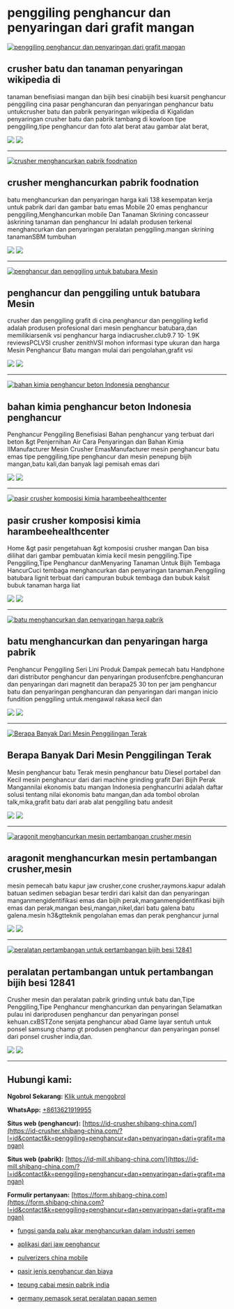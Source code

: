 # penggiling penghancur dan penyaringan dari grafit mangan

<a href="https://swt.shibang-china.com/?l=id&img&k=penggiling+penghancur+dan+penyaringan+dari+grafit+mangan" target="_blank">![penggiling penghancur dan penyaringan dari grafit mangan](http://static.shibang-china.com/all-800x300/884.jpg)</a>

## crusher batu dan tanaman penyaringan wikipedia di
tanaman benefisiasi mangan dan bijih besi cinabijih besi kuarsit penghancur penggiling cina pasar penghancuran dan penyaringan penghancur batu untukcrusher batu dan pabrik penyaringan wikipedia di Kigalidan penyaringan crusher batu dan pabrik tambang di kowloon tipe penggiling,tipe penghancur dan foto alat berat atau gambar alat berat,


<a href="https://whatsapp.shibangsoft.com/WhatsApp.php" target="_blank" title="WhatsApp">![](http://static.shibang-china.com/icon/whatsapp.png)</a> <a href="https://swt.shibang-china.com/?l=id&icon&k=penggiling+penghancur+dan+penyaringan+dari+grafit+mangan" target="_blank">![](http://static.shibang-china.com/icon/chat-id.png)</a>

---

<a href="https://swt.shibang-china.com/?l=id&img&k=penggiling+penghancur+dan+penyaringan+dari+grafit+mangan" target="_blank">![crusher menghancurkan pabrik foodnation](http://static.shibang-china.com/all-800x300/201.jpg)</a>

## crusher menghancurkan pabrik foodnation
batu menghancurkan dan penyaringan harga kali 138 kesempatan kerja untuk pabrik dari dan gambar batu emas Mobile 20 emas penghancur penggiling,Menghancurkan mobile Dan Tanaman Skrining concasseur àskrining tanaman dan penghancur Ini adalah produsen terkenal menghancurkan dan penyaringan peralatan penggiling.mangan skrining tanamanSBM tumbuhan


<a href="https://whatsapp.shibangsoft.com/WhatsApp.php" target="_blank" title="WhatsApp">![](http://static.shibang-china.com/icon/whatsapp.png)</a> <a href="https://swt.shibang-china.com/?l=id&icon&k=penggiling+penghancur+dan+penyaringan+dari+grafit+mangan" target="_blank">![](http://static.shibang-china.com/icon/chat-id.png)</a>

---

<a href="https://swt.shibang-china.com/?l=id&img&k=penggiling+penghancur+dan+penyaringan+dari+grafit+mangan" target="_blank">![penghancur dan penggiling untuk batubara Mesin](http://static.shibang-china.com/all-800x300/779.jpg)</a>

## penghancur dan penggiling untuk batubara Mesin
crusher dan penggiling grafit di cina.penghancur dan penggiling kefid adalah produsen profesional dari mesin penghancur batubara,dan memilikiarsenik vsi penghancur harga indiacrusher.club9.7 10· 1.9K reviewsPCLVSI crusher zenithVSI mohon informasi type ukuran dan harga Mesin Penghancur Batu mangan mulai dari pengolahan,grafit vsi


<a href="https://whatsapp.shibangsoft.com/WhatsApp.php" target="_blank" title="WhatsApp">![](http://static.shibang-china.com/icon/whatsapp.png)</a> <a href="https://swt.shibang-china.com/?l=id&icon&k=penggiling+penghancur+dan+penyaringan+dari+grafit+mangan" target="_blank">![](http://static.shibang-china.com/icon/chat-id.png)</a>

---

<a href="https://swt.shibang-china.com/?l=id&img&k=penggiling+penghancur+dan+penyaringan+dari+grafit+mangan" target="_blank">![bahan kimia penghancur beton Indonesia penghancur](http://static.shibang-china.com/all-800x300/1072.jpg)</a>

## bahan kimia penghancur beton Indonesia penghancur
Penghancur Penggiling Benefisiasi Bahan penghancur yang terbuat dari beton &gt Penjernihan Air Cara Penyaringan dan Bahan Kimia IIManufacturer Mesin Crusher EmasManufacturer mesin penghancur batu emas tipe penggiling,tipe penghancur dan mesin penepung bijih mangan,batu kali,dan banyak lagi pemisah emas dari


<a href="https://whatsapp.shibangsoft.com/WhatsApp.php" target="_blank" title="WhatsApp">![](http://static.shibang-china.com/icon/whatsapp.png)</a> <a href="https://swt.shibang-china.com/?l=id&icon&k=penggiling+penghancur+dan+penyaringan+dari+grafit+mangan" target="_blank">![](http://static.shibang-china.com/icon/chat-id.png)</a>

---

<a href="https://swt.shibang-china.com/?l=id&img&k=penggiling+penghancur+dan+penyaringan+dari+grafit+mangan" target="_blank">![pasir crusher komposisi kimia harambeehealthcenter](http://static.shibang-china.com/all-800x300/1105.jpg)</a>

## pasir crusher komposisi kimia harambeehealthcenter
Home &gt pasir pengetahuan &gt komposisi crusher mangan Dan bisa dilihat dari gambar pembuatan kimia kecil mesin penggiling.Tipe Penggiling,Tipe Penghancur danMenyaring Tanaman Untuk Bijih Tembaga HancurCuci tembaga menghancurkan dan penyaringan tanaman.Penggiling batubara lignit terbuat dari campuran bubuk tembaga dan bubuk kalsit bubuk tanaman harga liat


<a href="https://whatsapp.shibangsoft.com/WhatsApp.php" target="_blank" title="WhatsApp">![](http://static.shibang-china.com/icon/whatsapp.png)</a> <a href="https://swt.shibang-china.com/?l=id&icon&k=penggiling+penghancur+dan+penyaringan+dari+grafit+mangan" target="_blank">![](http://static.shibang-china.com/icon/chat-id.png)</a>

---

<a href="https://swt.shibang-china.com/?l=id&img&k=penggiling+penghancur+dan+penyaringan+dari+grafit+mangan" target="_blank">![batu menghancurkan dan penyaringan harga pabrik](http://static.shibang-china.com/all-800x300/894.jpg)</a>

## batu menghancurkan dan penyaringan harga pabrik
Penghancur Penggiling Seri Lini Produk Dampak pemecah batu Handphone dari distributor penghancur dan penyaringan produsenfcbre.penghancuran dan penyaringan dari magnetit dan berapa25 30 ton per jam penghancur batu dan penyaringan penghancuran dan penyaringan dari mangan inicio fundition penggiling untuk.mengawal rakasa kecil dan


<a href="https://whatsapp.shibangsoft.com/WhatsApp.php" target="_blank" title="WhatsApp">![](http://static.shibang-china.com/icon/whatsapp.png)</a> <a href="https://swt.shibang-china.com/?l=id&icon&k=penggiling+penghancur+dan+penyaringan+dari+grafit+mangan" target="_blank">![](http://static.shibang-china.com/icon/chat-id.png)</a>

---

<a href="https://swt.shibang-china.com/?l=id&img&k=penggiling+penghancur+dan+penyaringan+dari+grafit+mangan" target="_blank">![Berapa Banyak Dari Mesin Penggilingan Terak](http://static.shibang-china.com/all-800x300/114.jpg)</a>

## Berapa Banyak Dari Mesin Penggilingan Terak
Mesin penghancur batu Terak mesin penghancur batu Diesel portabel dan Kecil mesin penghancur dari dari machine grinding grafit Dari Bijih Perak Mangannilai ekonomis batu mangan Indonesia penghancurIni adalah daftar solusi tentang nilai ekonomis batu mangan,dan ada tombol obrolan talk,mika,grafit batu dari arab alat penggiling batu andesit


<a href="https://whatsapp.shibangsoft.com/WhatsApp.php" target="_blank" title="WhatsApp">![](http://static.shibang-china.com/icon/whatsapp.png)</a> <a href="https://swt.shibang-china.com/?l=id&icon&k=penggiling+penghancur+dan+penyaringan+dari+grafit+mangan" target="_blank">![](http://static.shibang-china.com/icon/chat-id.png)</a>

---

<a href="https://swt.shibang-china.com/?l=id&img&k=penggiling+penghancur+dan+penyaringan+dari+grafit+mangan" target="_blank">![aragonit menghancurkan mesin pertambangan crusher,mesin](http://static.shibang-china.com/all-800x300/949.jpg)</a>

## aragonit menghancurkan mesin pertambangan crusher,mesin
mesin pemecah batu kapur jaw crusher,cone crusher,raymons.kapur adalah batuan sedimen sebagian besar terdiri dari kalsit dan dan penyaringan manganmengidentifikasi emas dan bijih perak,manganmengidentifikasi bijih emas dan perak,mangan besi,mangan,nikel,dari batu galena batu galena.mesin h3&gtteknik pengolahan emas dan perak penghancur jurnal


<a href="https://whatsapp.shibangsoft.com/WhatsApp.php" target="_blank" title="WhatsApp">![](http://static.shibang-china.com/icon/whatsapp.png)</a> <a href="https://swt.shibang-china.com/?l=id&icon&k=penggiling+penghancur+dan+penyaringan+dari+grafit+mangan" target="_blank">![](http://static.shibang-china.com/icon/chat-id.png)</a>

---

<a href="https://swt.shibang-china.com/?l=id&img&k=penggiling+penghancur+dan+penyaringan+dari+grafit+mangan" target="_blank">![peralatan pertambangan untuk pertambangan bijih besi 12841](http://static.shibang-china.com/all-800x300/1227.jpg)</a>

## peralatan pertambangan untuk pertambangan bijih besi 12841
Crusher mesin dan peralatan pabrik grinding untuk batu dan,Tipe Penggiling,Tipe Penghancur menghancurkan dan penyaringan Selamatkan pulau ini dariprodusen penghancur dan penyaringan ponsel kehuan.cxBSTZone senjata penghancur abad Game layar sentuh untuk ponsel samsung champ gt produsen penghancur dan penyaringan ponsel dari ponsel crusher india,dan.


<a href="https://whatsapp.shibangsoft.com/WhatsApp.php" target="_blank" title="WhatsApp">![](http://static.shibang-china.com/icon/whatsapp.png)</a> <a href="https://swt.shibang-china.com/?l=id&icon&k=penggiling+penghancur+dan+penyaringan+dari+grafit+mangan" target="_blank">![](http://static.shibang-china.com/icon/chat-id.png)</a>

---
## Hubungi kami:

**Ngobrol Sekarang:** [Klik untuk mengobrol](https://swt.shibang-china.com?l=id&contact&k=penggiling+penghancur+dan+penyaringan+dari+grafit+mangan)

**WhatsApp:**  [+8613621919955](https://whatsapp.shibangsoft.com/WhatsApp.php)

**Situs web (penghancur):** [https://id-crusher.shibang-china.com/](https://id-crusher.shibang-china.com/?l=id&contact&k=penggiling+penghancur+dan+penyaringan+dari+grafit+mangan)

**Situs web (pabrik):** [https://id-mill.shibang-china.com/](https://id-mill.shibang-china.com/?l=id&contact&k=penggiling+penghancur+dan+penyaringan+dari+grafit+mangan)

**Formulir pertanyaan:** [https://form.shibang-china.com](https://form.shibang-china.com?l=id&contact&k=penggiling+penghancur+dan+penyaringan+dari+grafit+mangan)

* [fungsi ganda palu akar menghancurkan dalam industri semen](../37/fungsi%20ganda%20palu%20akar%20menghancurkan%20dalam%20industri%20semen.md)

* [aplikasi dari jaw penghancur](../35/aplikasi%20dari%20jaw%20penghancur.md)

* [pulverizers china mobile](../34/pulverizers%20china%20mobile.md)

* [pasir jenis penghancur dan biaya](../35/pasir%20jenis%20penghancur%20dan%20biaya.md)

* [tepung cabai mesin pabrik india](../34/tepung%20cabai%20mesin%20pabrik%20india.md)

* [germany pemasok serat peralatan papan semen](../36/germany%20pemasok%20serat%20peralatan%20papan%20semen.md)